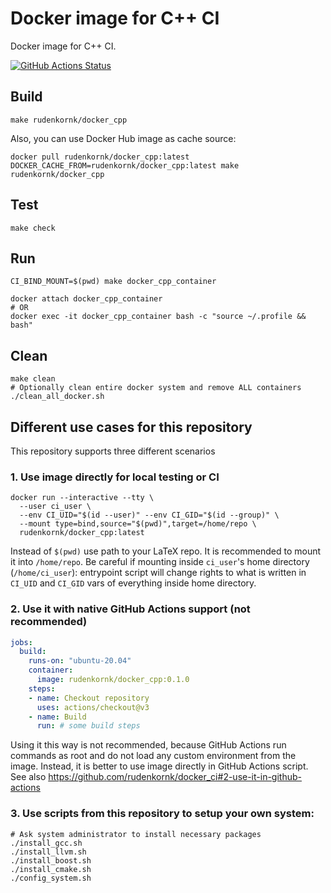 # Docker image for C++ CI

Docker image for C++ CI.

[![GitHub Actions Status](https://github.com/rudenkornk/docker_cpp/actions/workflows/workflow.yml/badge.svg)](https://github.com/rudenkornk/docker_cpp/actions)


## Build
```shell
make rudenkornk/docker_cpp
```
Also, you can use Docker Hub image as cache source:
```shell
docker pull rudenkornk/docker_cpp:latest
DOCKER_CACHE_FROM=rudenkornk/docker_cpp:latest make rudenkornk/docker_cpp
```


## Test
```shell
make check
```

## Run
```shell
CI_BIND_MOUNT=$(pwd) make docker_cpp_container

docker attach docker_cpp_container
# OR
docker exec -it docker_cpp_container bash -c "source ~/.profile && bash"
```

## Clean
```shell
make clean
# Optionally clean entire docker system and remove ALL containers
./clean_all_docker.sh
```

## Different use cases for this repository
This repository supports three different scenarios

### 1. Use image directly for local testing or CI

```shell
docker run --interactive --tty \
  --user ci_user \
  --env CI_UID="$(id --user)" --env CI_GID="$(id --group)" \
  --mount type=bind,source="$(pwd)",target=/home/repo \
  rudenkornk/docker_cpp:latest
```

Instead of `$(pwd)` use path to your LaTeX repo.
It is recommended to mount it into `/home/repo`.
Be careful if mounting inside `ci_user`'s home directory (`/home/ci_user`): entrypoint script will change rights to what is written in `CI_UID` and `CI_GID` vars of everything inside home directory.

### 2. Use it with native GitHub Actions support (not recommended)
```yaml
jobs:
  build:
    runs-on: "ubuntu-20.04"
    container:
      image: rudenkornk/docker_cpp:0.1.0
    steps:
    - name: Checkout repository
      uses: actions/checkout@v3
    - name: Build
      run: # some build steps
```

Using it this way is not recommended, because GitHub Actions run commands as root and do not load any custom environment from the image.
Instead, it is better to use image directly in GitHub Actions script.
See also https://github.com/rudenkornk/docker_ci#2-use-it-in-github-actions

### 3. Use scripts from this repository to setup your own system:

```shell
# Ask system administrator to install necessary packages
./install_gcc.sh
./install_llvm.sh
./install_boost.sh
./install_cmake.sh
./config_system.sh
```

